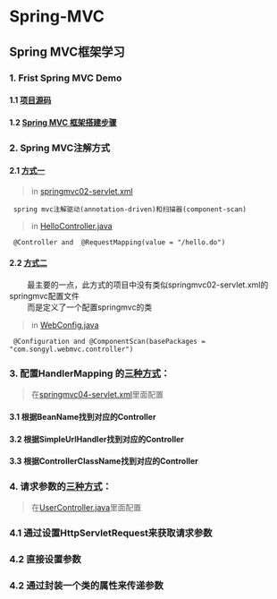 # Spring-MVC

## Spring MVC框架学习

### 1. Frist Spring MVC Demo
#### 1.1 [项目源码](https://github.com/DaCang/Spring-MVC/tree/master/msMVC01)<br/>
#### 1.2 [Spring MVC 框架搭建步骤](https://github.com/DaCang/Spring-MVC/blob/master/note/NOTE01.md)

### 2. Spring MVC注解方式
#### 2.1 [方式一](https://github.com/DaCang/Spring-MVC/tree/master/SpringMVC02)
>in [springmvc02-servlet.xml](https://github.com/DaCang/Spring-MVC/blob/master/SpringMVC02/WebContent/WEB-INF/springmvc02-servlet.xml) 

     spring mvc注解驱动(annotation-driven)和扫描器(component-scan) 

>in [HelloController.java](https://github.com/DaCang/Spring-MVC/blob/master/SpringMVC02/src/com/songyl/webmvc/controller/HelloController.java)

     @Controller and  @RequestMapping(value = "/hello.do")
     
#### 2.2 [方式二](https://github.com/DaCang/Spring-MVC/tree/master/SpringMVC03) 
　　      最主要的一点，此方式的项目中没有类似springmvc02-servlet.xml的springmvc配置文件<br/>
　　      而是定义了一个配置springmvc的类

>in [WebConfig.java](https://github.com/DaCang/Spring-MVC/blob/master/SpringMVC03/src/com/songyl/webmvc/springconfig/WebConfig.java)

     @Configuration and @ComponentScan(basePackages = "com.songyl.webmvc.controller")
     
### 3. 配置HandlerMapping 的[三种方式](https://github.com/DaCang/Spring-MVC/tree/master/SpringMVC04)：
>在[springmvc04-servlet.xml](https://github.com/DaCang/Spring-MVC/blob/master/SpringMVC04/WebContent/WEB-INF/springmvc04-servlet.xml)里面配置

#### 3.1 根据BeanName找到对应的Controller 
#### 3.2 根据SimpleUrlHandler找到对应的Controller 
#### 3.3 根据ControllerClassName找到对应的Controller

### 4. 请求参数的[三种方式](https://github.com/DaCang/Spring-MVC/tree/master/SpringMVC06)：
>在[UserController.java](https://github.com/DaCang/Spring-MVC/blob/master/SpringMVC06/src/com/songyl/webmvc/controller/UserController.java)里面配置

### 4.1 通过设置HttpServletRequest来获取请求参数
### 4.2 直接设置参数
### 4.2 通过封装一个类的属性来传递参数

